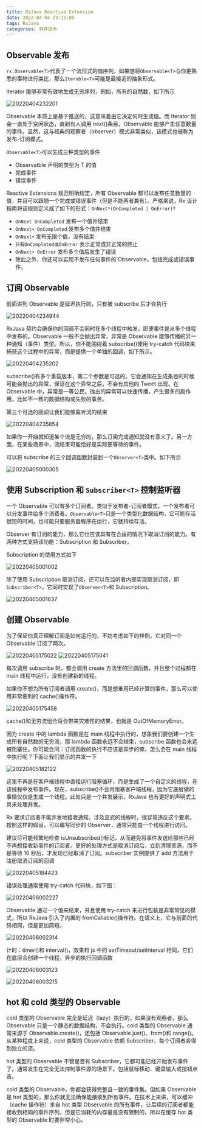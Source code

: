 ```yaml
---
title: RxJava Reactive Extension
date: 2022-04-04 23:11:00
tags: RxJava
categories: 软件技术
---
```


## Observable 发布

`rx.Observable<T>`代表了一个流形式的值序列，如果想将`Observable<T>`与你更熟悉的事物进行类比，那么`Iterable<T>`可能是最接近的抽象形式。

Iterator 能够非常有效地生成无穷序列，例如，所有的自然数，如下所示

![20220404232201](https://gcore.jsdelivr.net/gh/Nayacco/cdn@master/blog/20220404232201.png)

Observable 本质上是基于推送的，这意味着由它决定何时生成值。而 Iterator 则会一直处于空闲状态，直到有人调用 next()条目。Observable 能够产生任意数量的事件。显然，这与经典的观察者（observer）模式非常类似，该模式也被称为发布-订阅模式。

`Observable<T>`可以生成三种类型的事件

- Observatble 声明的类型为 T 的值
- 完成事件
- 错误事件

Reactive Extensions 规范明确规定，所有 Observable 都可以发布任意数量的值，并且可以跟随一个完成或错误事件（但是不能两者兼有）。严格来说，Rx 设计指南将该规则定义成了如下的形式：`OnNext*(OnCompleted | OnError)?`

- `OnNext OnCompleted` 发布一个值并结束
- `OnNext+ OnCompleted` 发布多个值并结束
- `OnNext+` 发布无限个值，没有结束
- `只有OnCompleted或OnError` 表示正常或非正常的终止
- `OnNext+ OnError` 发布多个值后发生了错误
- 除此之外，你还可以实现不发布任何事件的 Observable，包括完成或错误事件。

## 订阅 Observable

前面讲到 Observable 是延迟执行的，只有被 subscribe 后才会执行

![20220404234944](https://gcore.jsdelivr.net/gh/Nayacco/cdn@master/blog/20220404234944.png)

RxJava 契约会确保你的回调不会同时在多个线程中触发，即便事件是从多个线程中发布的。Observable 一般不会抛出异常，异常是 Observable 能够传播的另一种通知（事件）类型。所以，你不能围绕着 subscribe()使用 try-catch 代码块来捕获这个过程中的异常，而是提供一个单独的回调，如下所示。

![20220404235202](https://gcore.jsdelivr.net/gh/Nayacco/cdn@master/blog/20220404235202.png)

subscribe()有多个重载版本，第二个参数是可选的。它会通知在生成条目的时候可能会抛出的异常，保证在这个异常之后，不会有其他的 Tweet 出现。在 Observable 中，异常是一等公民。抛出的异常可以快速传播，产生很多的副作用，比如不一致的数据结构或失败的事务。

第三个可选的回调让我们能够监听流的结束

![20220404235854](https://gcore.jsdelivr.net/gh/Nayacco/cdn@master/blog/20220404235854.png)

如果你一开始就知道某个流是无穷的，那么订阅完成通知就没有意义了。另一方面，在某些场景中，流结束可能恰好是实际要等待的事件。

可以将 subscribe 的三个回调函数封装到一个`Observer<T>`类中。如下所示

![20220405000305](https://gcore.jsdelivr.net/gh/Nayacco/cdn@master/blog/20220405000305.png)

## 使用 Subscription 和 `Subscriber<T>` 控制监听器

一个 Observable 可以有多个订阅者。类似于发布者-订阅者模式，一个发布者可以分发事件给多个消费者。`Observable<T>`只是一个类型化数据结构，它可能存活很短的时间，也可能只要服务器程序在运行，它就持续存活。

Observer 有订阅的能力，那么它也应该具有在合适的情况下取消订阅的能力。有两种方式支持该功能：Subscription 和 Subscriber。

Subscription 的使用方式如下

![20220405001002](https://gcore.jsdelivr.net/gh/Nayacco/cdn@master/blog/20220405001002.png)

除了使用 Subscription 取消订阅，还可以在监听者内部实现取消订阅，即`Subscriber<T>`，它同时实现了`Observer<T>`和 Subscription。

![20220405001637](https://gcore.jsdelivr.net/gh/Nayacco/cdn@master/blog/20220405001637.png)

## 创建 Observable

为了保证你真正理解订阅是如何运行的，不妨考虑如下的样例，它对同一个 Observable 订阅了两次。

![20220405175022](https://gcore.jsdelivr.net/gh/Nayacco/cdn@master/blog/20220405175022.png)
![20220405175041](https://gcore.jsdelivr.net/gh/Nayacco/cdn@master/blog/20220405175041.png)

每次调用 subscribe 时，都会调用 create 方法里的回调函数，并且整个过程都在 main 线程中运行，没有创建新的线程。

如果你不想为所有订阅者调用 create()，而是想重用已经计算的事件，那么可以使用非常便利的 cache()操作符。

![20220405175458](https://gcore.jsdelivr.net/gh/Nayacco/cdn@master/blog/20220405175458.png)

cache()和无穷流组合将会带来灾难性的结果，也就是 OutOfMemoryError。

因为 create 中的 lambda 函数是在 main 线程中执行的，想象我们要创建一个生成所有自然数的无穷流，那 lambda 函数永远不会结束，subscribe 函数也会永远被阻塞住。你可能会问：订阅函数的执行不应该是异步的嘛，怎么会在 main 线程中执行呢？下面让我们显示的并发一下

![20220405182122](https://gcore.jsdelivr.net/gh/Nayacco/cdn@master/blog/20220405182122.png)

这里不再是在客户端线程中直接运行阻塞循环，而是生成了一个自定义的线程，在该线程中发布事件。现在，subscribe()不会再阻塞客户端线程，因为它底层做的事情仅仅是生成一个线程。此处只是一个并发展示，RxJava 也有更好的声明式工具来处理并发。

Rx 要求订阅者不能并发地接收通知。涉及显式的线程时，很容易违反这个要求。按照这样的假设，可以编写同步的 Observer，通常只能由一个线程进行访问。

建议尽可能频繁地检查 isUnsubscribed()标记，从而避免将事件发送给那些已经不再想接收新事件的订阅者。更好的处理方式是取消订阅后，立刻清理资源，而不是等待 10 秒后，才发现已经取消了订阅。subscriber 实例提供了 add 方法用于注册取消订阅的回调

![20220405184423](https://gcore.jsdelivr.net/gh/Nayacco/cdn@master/blog/20220405184423.png)

错误处理通常使用 try-catch 代码块，如下图：

![20220406002227](https://gcore.jsdelivr.net/gh/Nayacco/cdn@master/blog/20220406002227.png)

Observable 通过一个值来结束，并且使用 try-catch 来进行包装是非常常见的模式，所以 RxJava 引入了内置的 fromCallable()操作符。在语义上，它与前面的代码相同，但是更加简短。

![20220406002314](https://gcore.jsdelivr.net/gh/Nayacco/cdn@master/blog/20220406002314.png)

计时：timer()和 interval()，效果和 js 中的 setTimeout/setInterval 相同，它们在底层会创建一个线程，异步的执行回调函数

![20220406003123](https://gcore.jsdelivr.net/gh/Nayacco/cdn@master/blog/20220406003123.png)

![20220406003215](https://gcore.jsdelivr.net/gh/Nayacco/cdn@master/blog/20220406003215.png)

## hot 和 cold 类型的 Observable

cold 类型的 Observable 完全是延迟（lazy）执行的，如果没有观察者，那么 Observable 只是一个静态的数据结构，不会执行。cold 类型的 Observable 通常来源于 Observable.create()，还包括 Observable.just()、from()和 range()。从某种程度上来说，cold 类型的 Observable 依赖 Subscriber，每个订阅者会得到独立的流。

hot 类型的 Observable 不管是否有 Subscriber，它都可能已经开始发布事件了。通常发生在完全无法控制事件源的场景下。包括鼠标移动、键盘输入或按钮点击。

cold 类型的 Observable，你都会获得完整且一致的事件集。但如果 Observable 是 hot 类型的，那么你就无法确保能接收到所有事件。在技术上来讲，可以缓冲（cache 操作符）来自 hot 类型 Observable 的所有事件，让后续的订阅者都能接收到相同的事件序列，但是它消耗的内存量是没有限制的，所以在缓存 hot 类型的 Observable 时要非常小心。
